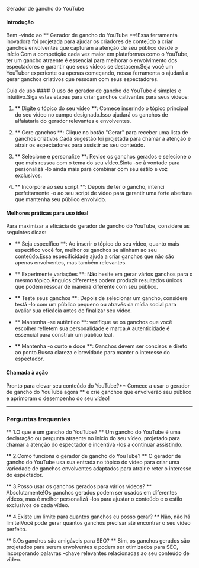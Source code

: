 Gerador de gancho do YouTube

#### Introdução
Bem -vindo ao ** Gerador de gancho do YouTube **!Essa ferramenta inovadora foi projetada para ajudar os criadores de conteúdo a criar ganchos envolventes que capturam a atenção de seu público desde o início.Com a competição cada vez maior em plataformas como o YouTube, ter um gancho atraente é essencial para melhorar o envolvimento dos espectadores e garantir que seus vídeos se destacem.Seja você um YouTuber experiente ou apenas começando, nossa ferramenta o ajudará a gerar ganchos criativos que ressoam com seus espectadores.

Guia de uso ####
O uso do gerador de gancho do YouTube é simples e intuitivo.Siga estas etapas para criar ganchos cativantes para seus vídeos:

1. ** Digite o tópico do seu vídeo **: Comece inserindo o tópico principal do seu vídeo no campo designado.Isso ajudará os ganchos de alfaiataria do gerador relevantes e envolventes.

2. ** Gere ganchos **: Clique no botão "Gerar" para receber uma lista de ganchos criativos.Cada sugestão foi projetada para chamar a atenção e atrair os espectadores para assistir ao seu conteúdo.

3. ** Selecione e personalize **: Revise os ganchos gerados e selecione o que mais ressoa com o tema do seu vídeo.Sinta -se à vontade para personalizá -lo ainda mais para combinar com seu estilo e voz exclusivos.

4. ** Incorpore ao seu script **: Depois de ter o gancho, intenci perfeitamente -o ao seu script de vídeo para garantir uma forte abertura que mantenha seu público envolvido.

#### Melhores práticas para uso ideal
Para maximizar a eficácia do gerador de gancho do YouTube, considere as seguintes dicas:

- ** Seja específico **: Ao inserir o tópico do seu vídeo, quanto mais específico você for, melhor os ganchos se alinham ao seu conteúdo.Essa especificidade ajuda a criar ganchos que não são apenas envolventes, mas também relevantes.

- ** Experimente variações **: Não hesite em gerar vários ganchos para o mesmo tópico.Ângulos diferentes podem produzir resultados únicos que podem ressoar de maneira diferente com seu público.

- ** Teste seus ganchos **: Depois de selecionar um gancho, considere testá -lo com um público pequeno ou através da mídia social para avaliar sua eficácia antes de finalizar seu vídeo.

- ** Mantenha -se autêntico **: verifique se os ganchos que você escolher refletem sua personalidade e marca.A autenticidade é essencial para construir um público leal.

- ** Mantenha -o curto e doce **: Ganchos devem ser concisos e direto ao ponto.Busca clareza e brevidade para manter o interesse do espectador.

#### Chamada à ação
Pronto para elevar seu conteúdo do YouTube?** Comece a usar o gerador de gancho do YouTube agora ** e crie ganchos que envolverão seu público e aprimoram o desempenho do seu vídeo!

----

### Perguntas frequentes

** 1.O que é um gancho do YouTube? **
Um gancho do YouTube é uma declaração ou pergunta atraente no início do seu vídeo, projetado para chamar a atenção do espectador e incentivá -los a continuar assistindo.

** 2.Como funciona o gerador de gancho do YouTube? **
O gerador de gancho do YouTube usa sua entrada no tópico do vídeo para criar uma variedade de ganchos envolventes adaptados para atrair e reter o interesse do espectador.

** 3.Posso usar os ganchos gerados para vários vídeos? **
Absolutamente!Os ganchos gerados podem ser usados ​​em diferentes vídeos, mas é melhor personalizá -los para ajustar o conteúdo e o estilo exclusivos de cada vídeo.

** 4.Existe um limite para quantos ganchos eu posso gerar? **
Não, não há limite!Você pode gerar quantos ganchos precisar até encontrar o seu vídeo perfeito.

** 5.Os ganchos são amigáveis ​​para SEO? **
Sim, os ganchos gerados são projetados para serem envolventes e podem ser otimizados para SEO, incorporando palavras -chave relevantes relacionadas ao seu conteúdo de vídeo.